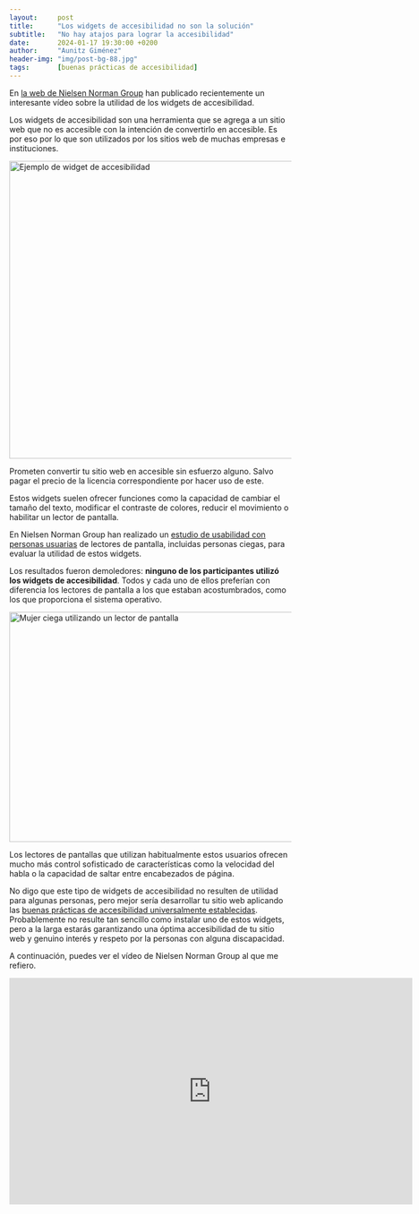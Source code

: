 ```yaml
---
layout:     post
title:      "Los widgets de accesibilidad no son la solución"
subtitle:   "No hay atajos para lograr la accesibilidad"
date:       2024-01-17 19:30:00 +0200
author:     "Aunitz Giménez"
header-img: "img/post-bg-88.jpg"
tags:       [buenas prácticas de accesibilidad]
---
```


<p>En <a href="https://www.nngroup.com/" target="_blank" rel="noopener noreferrer">la web de Nielsen Norman Group</a> han publicado recientemente un interesante vídeo sobre la utilidad de los widgets de accesibilidad.</p>

<p>Los widgets de accesibilidad son una herramienta que se agrega a un sitio web que no es accesible con la intención de convertirlo en accesible. Es por eso por lo que son utilizados por los sitios web de muchas empresas e instituciones.</p>

<p><img src="{{ site.baseurl }}/img/los-widgets-de-accesibilidad-no-son-la-solucion-01.png" loading="lazy" alt="Ejemplo de widget de accesibilidad" width="720" height="532"></p>

<p>Prometen convertir tu sitio web en accesible sin esfuerzo alguno. Salvo pagar el precio de la licencia correspondiente por hacer uso de este.</p>

<p>Estos widgets suelen ofrecer funciones como la capacidad de cambiar el tamaño del texto, modificar el contraste de colores, reducir el movimiento o habilitar un lector de pantalla.</p>

<p>En Nielsen Norman Group han realizado un <a href="{{ site.baseurl }}{% post_url 2023-05-04-que-es-un-test-de-usabilidad-con-personas-usuarias %}">estudio de usabilidad con personas usuarias</a> de lectores de pantalla, incluidas personas ciegas, para evaluar la utilidad de estos widgets.</p>

<p>Los resultados fueron demoledores: <strong>ninguno de los participantes utilizó los widgets de accesibilidad</strong>. Todos y cada uno de ellos preferían con diferencia los lectores de pantalla a los que estaban acostumbrados, como los que proporciona el sistema operativo.</p>

<p><img src="{{ site.baseurl }}/img/los-widgets-de-accesibilidad-no-son-la-solucion-02.jpg" loading="lazy" alt="Mujer ciega utilizando un lector de pantalla" width="720" height="411"></p>

<p>Los lectores de pantallas que utilizan habitualmente estos usuarios ofrecen mucho más control sofisticado de características como la velocidad del habla o la capacidad de saltar entre encabezados de página.</p>

<p>No digo que este tipo de widgets de accesibilidad no resulten de utilidad para algunas personas, pero mejor sería desarrollar tu sitio web aplicando las <a href="{{ site.baseurl }}{% post_url 2019-02-22-accesibilidad-web-al-alcance-de-todos %}">buenas prácticas de accesibilidad universalmente establecidas</a>. Probablemente no resulte tan sencillo como instalar uno de estos widgets, pero a la larga estarás garantizando una óptima accesibilidad de tu sitio web y genuino interés y respeto por la personas con alguna discapacidad.</p>

<p>A continuación, puedes ver el vídeo de Nielsen Norman Group al que me refiero.</p>

<div class="embed-responsive embed-responsive-16by9">
    <iframe loading="lazy" width="720" height="405" title="Cómo deshacer un commit en Git" class="embed-responsive-item" src="https://www.youtube-nocookie.com/embed/3gFKo3VHEOYvBGTG?rel=0&amp;showinfo=0" frameborder="0" allowfullscreen></iframe>
</div>